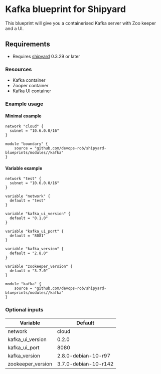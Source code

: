 # Kafka blueprint for Shipyard

This blueprint will give you a containerised Kafka server with Zoo keeper and a UI.

## Requirements

- Requires [shipyard](https://shipyard.run/) 0.3.29 or later

### Resources

- Kafka container
- Zooper container
- Kafka UI container

### Example usage

#### Minimal example

```hcl
network "cloud" {
  subnet = "10.6.0.0/16"
}

module "boundary" {
    source = "github.com/devops-rob/shipyard-blueprints/modules//kafka"
}
```

#### Variable example

```hcl
network "test" {
  subnet = "10.6.0.0/16"
}

variable "network" {
  default = "test"
}

variable "kafka_ui_version" {
  default = "0.1.0"
}

variable "kafka_ui_port" {
  default = "8081"
}

variable "kafka_version" {
  default = "2.8.0"
}

variable "zookeeper_version" {
  default = "3.7.0"
}

module "kafka" {
    source = "github.com/devops-rob/shipyard-blueprints/modules//kafka"
}
```

### Optional inputs

| Variable | Default |
| -------- | ------- |
| network  | cloud   |
| kafka_ui_version | 0.2.0 |
| kafka_ui_port | 8080 |
| kafka_version | 2.8.0-debian-10-r97 |
| zookeeper_version | 3.7.0-debian-10-r142 |
